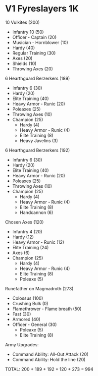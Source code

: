 # V1 Fyreslayers 1K

10 Vulkites (200)
- Infantry 10 (50)
- Officer - Captain (20)
- Musician - Hornblower (10)
- Hardy (40)
- Regular Training (30)
- Axes (20)
- Shields (10)
- Throwing Axes (20)

6 Hearthguard Berzerkers  (189)
- Infantry 6 (30)
- Hardy (20)
- Elite Training (40)
- Heavy Armor - Runic (20)
- Poleaxes (25)
- Throwing Axes (10)
- Champion (25)
	- Hardy (4)
	- Heavy Armor - Runic (4)
	- Elite Training (8)
	- Heavy Javelins (3)

6 Hearthguard Berzerkers  (192)
- Infantry 6 (30)
- Hardy (20)
- Elite Training (40)
- Heavy Armor - Runic (20)
- Poleaxes (25)
- Throwing Axes (10)
- Champion (25)
	- Hardy (4)
	- Heavy Armor - Runic (4)
	- Elite Training (8)
	- Handcannon (6)

Chosen Axes (120)
- Infantry 4 (20)
- Hardy (12)
- Heavy Armor - Runic (12)
- Elite Training (24)
- Axes (6)
- Champion (25)
	- Hardy (4)
	- Heavy Armor - Runic (4)
	- Elite Training (8)
	- Poleaxe (5)

Runefather on Magmadroth (273)
- Colossus (100)
- Crushing Bulk (0)
- Flamethrower - Flame breath (50)
- Fast (30)
- Armored (40)
- Officer - General (30)
	- Poleaxe (5)
	- Elite Training (8)

Army Upgrades:

- Command Ability: All-Out Attack (20)
- Command Ability: Hold the line (20)

TOTAL: 200 + 189 + 192 + 120 + 273 = 994

